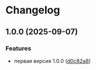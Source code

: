 # Changelog

## 1.0.0 (2025-09-07)


### Features

* первая версия 1.0.0 ([d0c82a8](https://github.com/integratop/retailcrm-bot-api-schema/commit/d0c82a8b0080a7a2a9103f8635c7495f852cfe6e))
